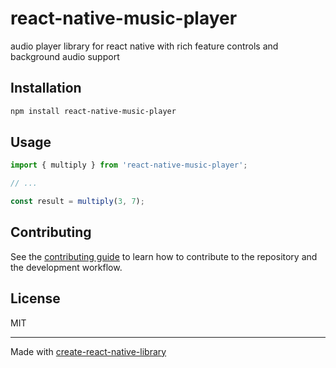 # react-native-music-player

audio player library for react native with rich feature controls and background audio support

## Installation

```sh
npm install react-native-music-player
```

## Usage


```js
import { multiply } from 'react-native-music-player';

// ...

const result = multiply(3, 7);
```


## Contributing

See the [contributing guide](CONTRIBUTING.md) to learn how to contribute to the repository and the development workflow.

## License

MIT

---

Made with [create-react-native-library](https://github.com/callstack/react-native-builder-bob)
